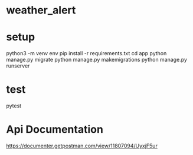 # weather_alert
# setup

python3 -m venv env
pip install -r requirements.txt
cd app
python manage.py migrate
python manage.py makemigrations
python manage.py runserver 

# test

pytest

# Api Documentation

https://documenter.getpostman.com/view/11807094/UyxjF5ur

